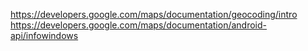 https://developers.google.com/maps/documentation/geocoding/intro
https://developers.google.com/maps/documentation/android-api/infowindows
